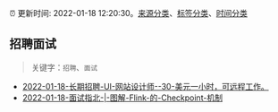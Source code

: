 :alarm_clock: 更新时间: 2022-01-18 12:20:30。[来源分类](../README.md)、[标签分类](../TAGS.md)、[时间分类](../TIMELINE.md)

## 招聘面试


> 关键字：`招聘`、`面试`



- [2022-01-18-长期招聘-UI-网站设计师--30-美元一小时，可远程工作。](https://www.v2ex.com/t/829050) 
- [2022-01-18-面试指北-|-图解-Flink-的-Checkpoint-机制](https://toutiao.io/k/9984cvk) 